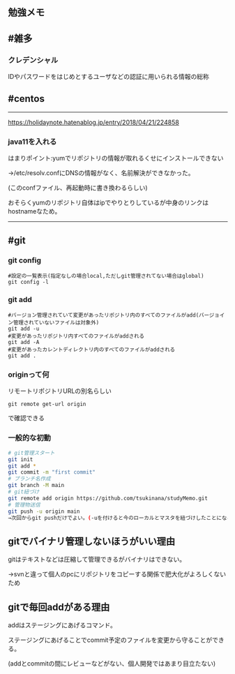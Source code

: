 ## 勉強メモ



## #雑多

### クレデンシャル

IDやパスワードをはじめとするユーザなどの認証に用いられる情報の総称





## #centos

---

https://holidaynote.hatenablog.jp/entry/2018/04/21/224858

### java11を入れる

はまりポイント:yumでリポジトリの情報が取れるくせにインストールできない

→/etc/resolv.confにDNSの情報がなく、名前解決ができなかった。

(このconfファイル、再起動時に書き換わるらしい)

おそらくyumのリポジトリ自体はipでやりとりしているが中身のリンクはhostnameなため。

---

## #git 

### git config

```
#設定の一覧表示(指定なしの場合local,ただしgit管理されてない場合はglobal)
git config -l
```

### git add

```
#バージョン管理されていて変更があったリポジトリ内のすべてのファイルがadd(バージョイン管理されていないファイルは対象外)
git add -u
#変更があったリポジトリ内すべてのファイルがaddされる
git add -A
#変更があったカレントディレクトリ内のすべてのファイルがaddされる
git add .
```





### originって何

リモートリポジトリURLの別名らしい

```
git remote get-url origin
```

で確認できる

### 一般的な初動

```bash
# git管理スタート
git init 
git add *
git commit -m "first commit"
# ブランチ名作成
git branch -M main
# git紐づけ
git remote add origin https://github.com/tsukinana/studyMemo.git
# 管理物送信
git push -u origin main
→次回からgit pushだけでよい。(-uを付けると今のローカルとマスタを紐づけしたことになる)
```

## gitでバイナリ管理しないほうがいい理由

gitはテキストなどは圧縮して管理できるがバイナリはできない。

→svnと違って個人のpcにリポジトリをコピーする関係で肥大化がよろしくないため

## gitで毎回addがある理由

addはステージングにあげるコマンド。

ステージングにあげることでcommit予定のファイルを変更から守ることができる。

(addとcommitの間にレビューなどがない、個人開発ではあまり目立たない)
